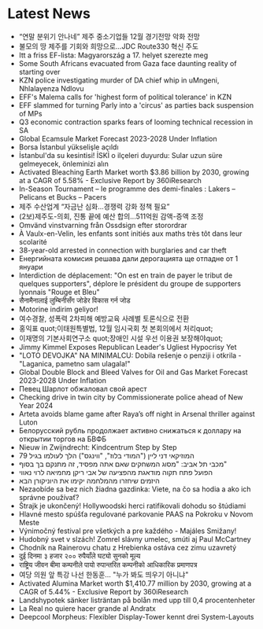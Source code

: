 # Latest News
-  “연말 분위기 안나네” 제주 중소기업들 12월 경기전망 악화 전망
-  불모의 땅 제주를 기회와 희망으로…JDC Route330 혁신 주도
-  Itt a friss EF-lista: Magyarország a 17. helyet szerezte meg
-  Some South Africans evacuated from Gaza face daunting reality of starting over
-  KZN police investigating murder of DA chief whip in uMngeni, Nhlalayenza Ndlovu
-  EFF's Malema calls for 'highest form of political tolerance' in KZN
-  EFF slammed for turning Parly into a 'circus' as parties back suspension of MPs
-  Q3 economic contraction sparks fears of looming technical recession in SA
-  Global Ecamsule Market Forecast 2023-2028 Under Inflation
-  Borsa İstanbul yükselişle açıldı
-  İstanbul'da su kesintisi! İSKİ o ilçeleri duyurdu: Sular uzun süre gelmeyecek, önleminizi alın
-  Activated Bleaching Earth Market worth $3.86 billion by 2030, growing at a CAGR of 5.58% - Exclusive Report by 360iResearch
-  In-Season Tournament – le programme des demi-finales : Lakers – Pelicans et Bucks – Pacers
-  제주 수산업계 “자금난 심화...경쟁력 강화 정책 필요”
-  (2보)제주도-의회, 진통 끝에 예산 합의...511억원 감액-증액 조정
-  Omvänd vinstvarning från Ossdsign efter storordrar
-  À Vaulx-en-Velin, les enfants sont initiés aux maths très tôt dans leur scolarité
-  38-year-old arrested in connection with burglaries and car theft
-  Енергийната комисия решава дали дерогацията ще отпадне от 1 януари
-  Interdiction de déplacement: "On est en train de payer le tribut de quelques supporters", déplore le président du groupe de supporters lyonnais "Rouge et Bleu"
-  सैनामैनालाई लुम्बिनीसँग जोडेर विकास गर्न जोड
-  Motorine indirim geliyor!
-  여수경찰, 성폭력 2차피해 예방교육 사례별 토론식으로 전환
-  홍익표 quot;이태원특별법, 12월 임시국회 첫 본회의에서 처리quot;
-  이재명의 기본사회연구소 quot;장애인 시설 우선 이용권 보장해야quot;
-  Jimmy Kimmel Exposes Republican Leader's Ugliest Hypocrisy Yet
-  "LOTO DEVOJKA" NA MINIMALCU: Dobila rešenje o penziji i otkrila - "Laganica, pametno sam ulagala!"
-  Global Double Block and Bleed Valves for Oil and Gas Market Forecast 2023-2028 Under Inflation
-  Певец Шарлот обжаловал свой арест
-  Checking drive in twin city by Commissionerate police ahead of New Year 2024
-  Arteta avoids blame game after Raya’s off night in Arsenal thriller against Luton
-  Белорусский рубль продолжает активно снижаться к доллару на открытии торгов на БВФБ
-  Nieuw in Zwijndrecht: Kindcentrum Step by Step
-  המוזיקאי דני ליין ("המודי בלוז", "ווינגס") הלך לעולמו בגיל 79
-  מכבי תל אביב: "מסוג המשחקים שאם אתה מפסיד, זה מתנקם בך בסוף"
-  הפועל פתח תקוה מודאגת מהפציעה של אבי ריקן מחמיאה לרוי נאווי
-  היזמים שיחזרו מהמלחמה יקימו את היוניקורן הבא
-  Nezaobíde sa bez nich žiadna gazdinka: Viete, na čo sa hodia a ako ich správne používať?
-  Štrajk je ukončený! Hollywoodski herci ratifikovali dohodu so štúdiami
-  Hlavné mesto spúšťa regulované parkovanie PAAS na Pokroku v Novom Meste
-  Výnimočný festival pre všetkých a pre každého - Majáles Smižany!
-  Hudobný svet v slzách! Zomrel slávny umelec, smúti aj Paul McCartney
-  Chodník na Rainerovu chatu z Hrebienka ostáva cez zimu uzavretý
-  दुई दिनमा ३ हजार २०० रुपैयाँले घट्यो सुनको मूल्य
-  राष्ट्रिय जीवन बीमा कम्पनीले पायो रुपान्तरित कम्पनीको आधिकारिक प्रमाणपत्र
-  여당 의원 앞 특강 나선 한동훈... "누가 봐도 띄우기 아니냐"
-  Activated Alumina Market worth $1,410.77 million by 2030, growing at a CAGR of 5.44% - Exclusive Report by 360iResearch
-  Landshypotek sänker listräntan på bolån med upp till 0,4 procentenheter
-  La Real no quiere hacer grande al Andratx
-  Deepcool Morpheus: Flexibler Display-Tower kennt drei System-Layouts

